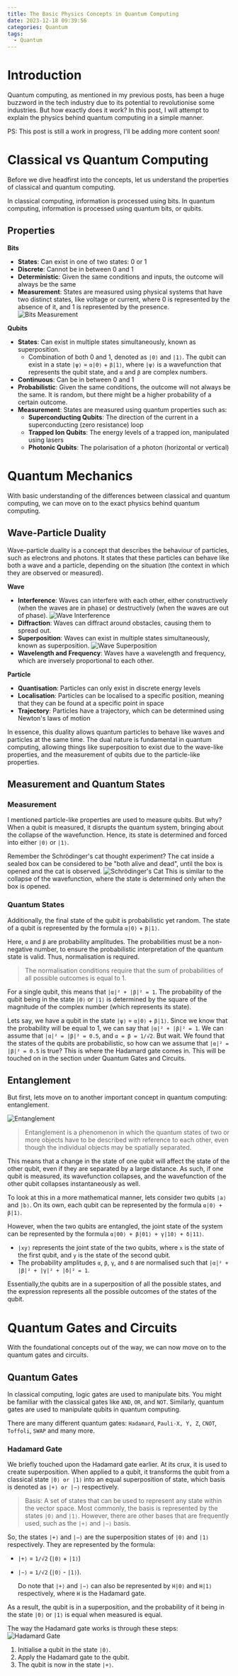```yaml
---
title: The Basic Physics Concepts in Quantum Computing
date: 2023-12-18 09:39:56
categories: Quantum
tags:
  - Quantum
---
```


# Introduction

Quantum computing, as mentioned in my previous posts, has been a huge buzzword in the tech industry due to its potential to revolutionise some industries. But how exactly does it work? In this post, I will attempt to explain the physics behind quantum computing in a simple manner.

PS: This post is still a work in progress, I'll be adding more content soon!

# Classical vs Quantum Computing

Before we dive headfirst into the concepts, let us understand the properties of classical and quantum computing.

In classical computing, information is processed using bits. In quantum computing, information is processed using quantum bits, or qubits.

## Properties

**Bits**

- **States**: Can exist in one of two states: 0 or 1
- **Discrete**: Cannot be in between 0 and 1
- **Deterministic**: Given the same conditions and inputs, the outcome will always be the same
- **Measurement**: States are measured using physical systems that have two distinct states, like voltage or current, where 0 is represented by the absence of it, and 1 is represented by the presence.
  ![Bits Measurement](../img/quantumphymath/bits.png)

**Qubits**

- **States**: Can exist in multiple states simultaneously, known as superposition.
  - Combination of both 0 and 1, denoted as `|0⟩` and `|1⟩`. The qubit can exist in a state `|ψ⟩` = `α|0⟩` + `β|1⟩`, where `|ψ⟩` is a wavefunction that represents the qubit state, and `α` and `β` are complex numbers.
- **Continuous**: Can be in between 0 and 1
- **Probabilistic**: Given the same conditions, the outcome will not always be the same. It is random, but there might be a higher probability of a certain outcome.
- **Measurement**: States are measured using quantum properties such as:
  - **Superconducting Qubits**: The direction of the current in a superconducting (zero resistance) loop
  - **Trapped Ion Qubits**: The energy levels of a trapped ion, manipulated using lasers
  - **Photonic Qubits**: The polarisation of a photon (horizontal or vertical)

# Quantum Mechanics

With basic understanding of the differences between classical and quantum computing, we can move on to the exact physics behind quantum computing.

## Wave-Particle Duality

Wave-particle duality is a concept that describes the behaviour of particles, such as electrons and photons. It states that these particles can behave like both a wave and a particle, depending on the situation (the context in which they are observed or measured).

**Wave**

- **Interference**: Waves can interfere with each other, either constructively (when the waves are in phase) or destructively (when the waves are out of phase).
  ![Wave Interference](../img/quantumphymath/waveinterference.png)
- **Diffraction**: Waves can diffract around obstacles, causing them to spread out.
- **Superposition**: Waves can exist in multiple states simultaneously, known as superposition.
  ![Wave Superposition](../img/quantumphymath/superposition.jpg)
- **Wavelength and Frequency**: Waves have a wavelength and frequency, which are inversely proportional to each other.

**Particle**

- **Quantisation**: Particles can only exist in discrete energy levels
- **Localisation**: Particles can be localised to a specific position, meaning that they can be found at a specific point in space
- **Trajectory**: Particles have a trajectory, which can be determined using Newton's laws of motion

In essence, this duality allows quantum particles to behave like waves and particles at the same time. The dual nature is fundamental in quantum computing, allowing things like superposition to exist due to the wave-like properties, and the measurement of qubits due to the particle-like properties.

<!-- - **Superposition**: Existing in a combination of states associated with probability amplitudes in the wavefunction. On measurement, the wavefunction collapses into a single state, with a probability `P(x) = |ψ(x)|²` of being in the state `x`. -->

## Measurement and Quantum States

### Measurement

I mentioned particle-like properties are used to measure qubits. But why? When a qubit is measured, it disrupts the quantum system, bringing about the collapse of the wavefunction. Hence, its state is determined and forced into either `|0⟩` or `|1⟩`.

Remember the Schrödinger's cat thought experiment? The cat inside a sealed box can be considered to be "both alive and dead", until the box is opened and the cat is observed.
![Schrödinger's Cat](../img/quantumphymath/cat.png)
This is similar to the collapse of the wavefunction, where the state is determined only when the box is opened.

### Quantum States

Additionally, the final state of the qubit is probabilistic yet random. The state of a qubit is represented by the formula `α|0⟩` + `β|1⟩`.

Here, `α` and `β` are probability amplitudes. The probabilities must be a non-negative number, to ensure the probabilistic interpretation of the quantum state is valid. Thus, normalisation is required.

> The normalisation conditions require that the sum of probabilities of all possible outcomes is equal to 1.

For a single qubit, this means that `|α|² + |β|² = 1`. The probability of the qubit being in the state `|0⟩` or `|1⟩` is determined by the square of the magnitude of the complex number (which represents its state).

Lets say, we have a qubit in the state `|ψ⟩` = `α|0⟩` + `β|1⟩`. Since we know that the probability will be equal to 1, we can say that `|α|² + |β|² = 1`. We can assume that `|α|² = |β|² = 0.5`, and `α = β = 1/√2`. But wait. We found that the states of the qubits are probabilistic, so how can we assume that `|α|² = |β|² = 0.5` is true? This is where the Hadamard gate comes in. This will be touched on in the section under Quantum Gates and Circuits.

## Entanglement

But first, lets move on to another important concept in quantum computing: entanglement.

![Entanglement](../img/quantumphymath/entanglement.webp)

> Entanglement is a phenomenon in which the quantum states of two or more objects have to be described with reference to each other, even though the individual objects may be spatially separated.

This means that a change in the state of one qubit will affect the state of the other qubit, even if they are separated by a large distance. As such, if one qubit is measured, its wavefunction collapses, and the wavefunction of the other qubit collapses instantaneously as well.

To look at this in a more mathematical manner, lets consider two qubits `|a⟩` and `|b⟩`. On its own, each qubit can be represented by the formula `α|0⟩ + β|1⟩`.

However, when the two qubits are entangled, the joint state of the system can be represented by the formula `α|00⟩ + β|01⟩ + γ|10⟩ + δ|11⟩`.

- `|xy⟩` represents the joint state of the two qubits, where `x` is the state of the first qubit, and `y` is the state of the second qubit.
- The probability amplitudes `α`, `β`, `γ`, and `δ` are normalised such that `|α|² + |β|² + |γ|² + |δ|² = 1`.

Essentially,the qubits are in a superposition of all the possible states, and the expression represents all the possible outcomes of the states of the qubit.

# Quantum Gates and Circuits

With the foundational concepts out of the way, we can now move on to the quantum gates and circuits.

## Quantum Gates

In classical computing, logic gates are used to manipulate bits. You might be familiar with the classical gates like `AND`, `OR`, and `NOT`. Similarly, quantum gates are used to manipulate qubits in quantum computing.

There are many different quantum gates: `Hadamard`, `Pauli-X, Y, Z`, `CNOT`, `Toffoli`, `SWAP` and many more.

### Hadamard Gate

We briefly touched upon the Hadamard gate earlier. At its crux, it is used to create superposition. When applied to a qubit, it transforms the qubit from a classical state `|0⟩ or |1⟩` into an equal superposition of state, which basis is denoted as `|+⟩ or |−⟩` respectively.

> Basis: A set of states that can be used to represent any state within the vector space. Most commonly, the basis is represented by the states `|0⟩` and `|1⟩`. However, there are other bases that are frequently used, such as the `|+⟩` and `|−⟩` basis.

So, the states `|+⟩` and `|−⟩` are the superposition states of `|0⟩` and `|1⟩` respectively. They are represented by the formula:

- `|+⟩` = `1/√2` (`|0⟩` + `|1⟩`)
- `|−⟩` = `1/√2` (`|0⟩` - `|1⟩`).

  Do note that `|+⟩` and `|−⟩` can also be represented by `H|0⟩` and `H|1⟩` respectively, where `H` is the Hadamard gate.

As a result, the qubit is in a superposition, and the probability of it being in the state `|0⟩` or `|1⟩` is equal when measured is equal.

The way the Hadamard gate works is through these steps:
![Hadamard Gate](../img/quantumphymath/hadamard.png)

1. Initialise a qubit in the state `|0⟩`.
2. Apply the Hadamard gate to the qubit.
3. The qubit is now in the state `|+⟩`.
